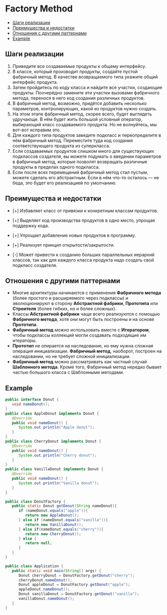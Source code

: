 # Factory Method

- [Шаги реализации](#Шаги-реализации)
- [Преимущества и недостатки](#Преимущества-и-недостатки)
- [Отношения с другими паттернами](#Отношения-с-другими-паттернами)
- [Example](#Example)

## Шаги реализации
1. Приведите все создаваемые продукты к общему интерфейсу.
2. В классе, который производит продукты, создайте пустой фабричный метод. В качестве возвращаемого типа укажите 
    общий интерфейс продукта.
3. Затем пройдитесь по коду класса и найдите все участки, создающие продукты. Поочерёдно замените эти участки вызовами 
    фабричного метода, перенося в него код создания различных продуктов.
4. В фабричный метод, возможно, придётся добавить несколько параметров, контролирующих, какой из продуктов нужно создать.
5. На этом этапе фабричный метод, скорее всего, будет выглядеть удручающе. В нём будет жить большой условный оператор, 
    выбирающий класс создаваемого продукта. Но не волнуйтесь, мы вот-вот исправим это.
6. Для каждого типа продуктов заведите подкласс и переопределите в нём фабричный метод. Переместите туда код создания 
    соответствующего продукта из суперкласса.
7. Если создаваемых продуктов слишком много для существующих подклассов создателя, вы можете подумать о введении 
    параметров в фабричный метод, которые позволят возвращать различные продукты в пределах одного подкласса.
8. Если после всех перемещений фабричный метод стал пустым, можете сделать его абстрактным. Если в нём что-то 
    осталось — не беда, это будет его реализацией по умолчанию.
    
## Преимущества и недостатки
- [+] Избавляет класс от привязки к конкретным классам продуктов.
- [+] Выделяет код производства продуктов в одно место, упрощая поддержку кода.
- [+] Упрощает добавление новых продуктов в программу.
- [+] Реализует принцип открытости/закрытости.


- [-] Может привести к созданию больших параллельных иерархий классов, так как для каждого класса продукта надо создать 
свой подкласс создателя.

## Отношения с другими паттернами
- Многие архитектуры начинаются с применения __Фабричного метода__ (более простого и расширяемого через подклассы) и 
    эволюционируют в сторону __Абстрактной фабрики__, __Прототипа__ или __Строителя__ (более гибких, но и более сложных).
- Классы __Абстрактной фабрики__ чаще всего реализуются с помощью __Фабричного метода__, хотя они могут быть построены 
    и на основе __Прототипа__.
- __Фабричный метод__ можно использовать вместе с __Итератором__, чтобы подклассы коллекций могли создавать 
    подходящие им итераторы.
- __Прототип__ не опирается на наследование, но ему нужна сложная операция инициализации. __Фабричный метод__, 
    наоборот, построен на наследовании, но не требует сложной инициализации.
- __Фабричный метод__ можно рассматривать как частный случай __Шаблонного метода__. Кроме того, Фабричный метод 
    нередко бывает частью большого класса с Шаблонными методами.
    
## Example
```java
public interface Donut {
   void nameDonut();
}
public class AppleDonut implements Donut {
   @Override
   public void nameDonut() {
      System.out.println("Apple donut");
   }
}
public class CherryDonut implements Donut {
   @Override
   public void nameDonut() {
      System.out.println("Cherry donut");
   }
}
public class VanillaDonut implements Donut {
   @Override
   public void nameDonut() {
      System.out.println("Vanilla donut");
   }
}
```
```java
public class DonutFactory {
   public static Donut getDonut(String nameDonut){
      if (nameDonut.equals("apple")){
         return new AppleDonut();
      } else if (nameDonut.equals("vanilla")){
         return new VanillaDonut();
      } else if(nameDonut.equals("cherry")){
         return new CherryDonut();
      } else {
         return null;
      }
   }
}
```
```java
public class Application {
   public static void main(String[] args) {
      Donut cherryDonut = DonutFactory.getDonut("cherry");
      cherryDonut.nameDonut();
      Donut appleDonut = DonutFactory.getDonut("apple");
      appleDonut.nameDonut();
      Donut vanillaDonut = DonutFactory.getDonut("vanilla");
      vanillaDonut.nameDonut();
   }
}
```